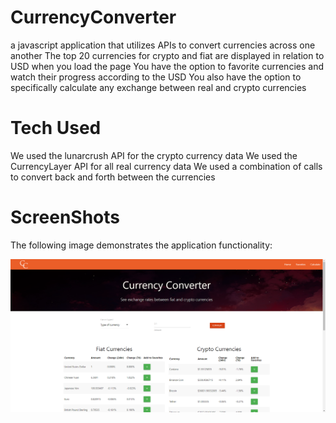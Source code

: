 # CurrencyConverter
a javascript application that utilizes APIs to convert currencies across one another
The top 20 currencies for crypto and fiat are displayed in relation to USD when you load the page
You have the option to favorite currencies and watch their progress according to the USD
You also have the option to specifically calculate any exchange between real and crypto currencies

# Tech Used
We used the lunarcrush API for the crypto currency data
We used the CurrencyLayer API for all real currency data
We used a combination of calls to convert back and forth between the currencies

# ScreenShots

The following image demonstrates the application functionality:

![home page](./assets/images/index.png)
